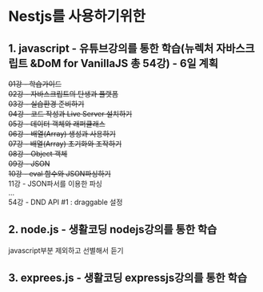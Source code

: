 # Nestjs를 사용하기위한 
## 1.  javascript - 유튜브강의를 통한 학습(뉴렉처 자바스크립트 &DoM for VanillaJS 총 54강) - 6일 계획

~~01강 - 학습가이드~~  
~~02강 - 자바스크립트의 탄생과 플랫폼~~  
~~03강 - 실습환경 준비하기~~  
~~04강 - 코드 작성과 Live Server 설치하기~~  
~~05강 - 데이터 객체와 래퍼클래스~~  
~~06강 - 배열(Array) 생성과 사용하기~~  
~~07강 - 배열(Array) 초기화와 조작하기~~  
~~08강 - Object 객체~~  
~~09강 - JSON~~    
~~10강 - eval 함수와 JSON파싱하기~~  
11강 - JSON파서를 이용한 파싱  
...  
54강 - DND API #1 : draggable 설정  



## 2.  node.js - 생활코딩 nodejs강의를 통한 학습 

javascript부분 제외하고 선별해서 듣기


## 3.  exprees.js - 생활코딩 expressjs강의를 통한 학습
